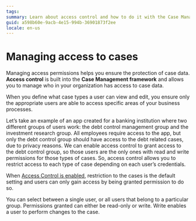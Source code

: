 ```yaml
---
tags:
summary: Learn about access control and how to do it with the Case Management framework.
guid: a598b60e-9acb-4e15-994b-36901873f2ee
locale: en-us
---
```


# Managing access to cases

Managing access permissions helps you ensure the protection of case data. **Access control** is built into the **Case Management framework** and allows you to manage who in your organization has access to case data.

When you define what case types a user can view and edit, you ensure only the appropriate users are able to access specific areas of your business processes.

Let’s take an example of an app created for a banking institution where two different groups of users work: the debt control management group and the investment research group. All employees require access to the app, but only the debt control group should have access to the debt related cases, due to privacy reasons. We can enable access control to grant access to the debt control group, so those users are the only ones with read and write permissions for those types of cases. So, access control allows you to restrict access to each type of case depending on each user’s credentials.

When [Access Control is enabled](how-enable-ac.md), restriction to the cases is the default setting and users can only gain access by being granted permission to do so.

You can select between a single user, or all users that belong to a particular group. Permissions granted can either be read-only or write. Write enables a user to perform changes to the case.

